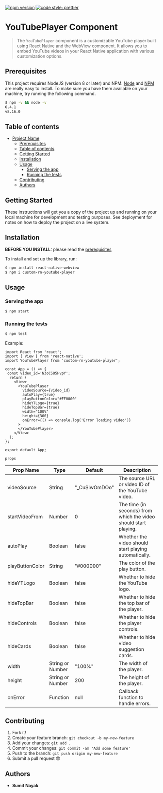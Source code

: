 [![npm version](https://badge.fury.io/js/angular2-expandable-list.svg)](https://badge.fury.io/js/angular2-expandable-list)
[![code style: prettier](https://img.shields.io/badge/code_style-prettier-ff69b4.svg?style=flat-square)](https://github.com/prettier/prettier)

# YouTubePlayer Component

> The `YouTubePlayer` component is a customizable YouTube player built using React Native and the WebView component. It allows you to embed YouTube videos in your React Native application with various customization options.

## Prerequisites

This project requires NodeJS (version 8 or later) and NPM.
[Node](http://nodejs.org/) and [NPM](https://npmjs.org/) are really easy to install.
To make sure you have them available on your machine,
try running the following command.

```sh
$ npm -v && node -v
6.4.1
v8.16.0
```

## Table of contents

- [Project Name](#project-name)
  - [Prerequisites](#prerequisites)
  - [Table of contents](#table-of-contents)
  - [Getting Started](#getting-started)
  - [Installation](#installation)
  - [Usage](#usage)
    - [Serving the app](#serving-the-app)
    - [Running the tests](#running-the-tests)
  - [Contributing](#contributing)
  - [Authors](#authors)

## Getting Started

These instructions will get you a copy of the project up and running on your local machine for development and testing purposes. See deployment for notes on how to deploy the project on a live system.

## Installation

**BEFORE YOU INSTALL:** please read the [prerequisites](#prerequisites)


To install and set up the library, run:

```sh
$ npm install react-native-webview
$ npm i custom-rn-youtube-player
```

## Usage

### Serving the app

```sh
$ npm start
```

### Running the tests

```sh
$ npm test
```


Example:

```tsx
import React from 'react';
import { View } from 'react-native';
import YouTubePlayer from 'custom-rn-youtube-player';

const App = () => {
 const video_id='N3oCS85HvpY';
  return (
    <View>
      <YouTubePlayer
        videoSource={video_id}
        autoPlay={true}
        playButtonColor="#FF0000"
        hideYTLogo={true}
        hideTopBar={true}
        width="100%"
        height={300}
        onError={() => console.log('Error loading video')}
      >
      </YouTubePlayer>
    </View>
  );
};

export default App;

```

`props`

| Prop Name | Type | Default | Description|
| --- | --- | --- | --- |
| videoSource | String | "_CuSlwOmDOo" | The source URL or video ID of the YouTube video. |
| startVideoFrom | Number | 0| The time (in seconds) from which the video should start playing. |
| autoPlay |Boolean | false | Whether the video should start playing automatically. |
| playButtonColor | String |	"#000000" | 	The color of the play button. |
| hideYTLogo |Boolean | false |	Whether to hide the YouTube logo. |
| hideTopBar | Boolean | false |	Whether to hide the top bar of the player. |
| hideControls | 	Boolean | false |  Whether to hide the player controls. |
| hideCards | 	Boolean | false|	Whether to hide video suggestion cards. |
| width | 	String or Number |"100%" | 	The width of the player. |
|height | String or Number | 200 | 	The height of the player. |
| onError |Function | null | Callback function to handle errors. |



## Contributing


1.  Fork it!
2.  Create your feature branch: `git checkout -b my-new-feature`
3.  Add your changes: `git add .`
4.  Commit your changes: `git commit -am 'Add some feature'`
5.  Push to the branch: `git push origin my-new-feature`
6.  Submit a pull request :sunglasses:


## Authors

* **Sumit Nayak** 
